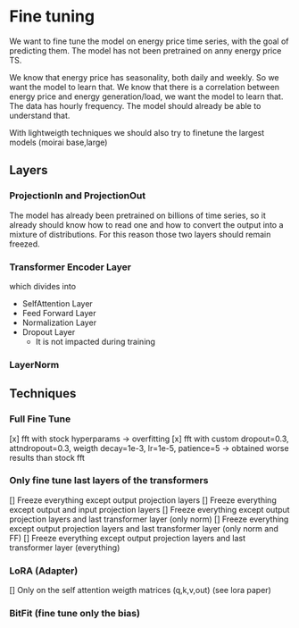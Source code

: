 # Fine tuning
We want to fine tune the model on energy price time series, with the goal of predicting them. 
The model has not been pretrained on anny energy price TS. 

We know that energy price has seasonality, both daily and weekly. So we want the model to learn that. 
We know that there is a correlation between energy price and energy generation/load, we want the model to learn that.
The data has hourly frequency. The model should already be able to understand that. 


With lightweigth techniques we should also try to finetune the largest models (moirai base,large)


## Layers

### ProjectionIn and ProjectionOut 
The model has already been pretrained on billions of time series, so it already should know how to read one and how to convert the output into a mixture of distributions. 
For this reason those two layers should remain freezed. 

### Transformer Encoder Layer
which divides into
- SelfAttention Layer
- Feed Forward Layer
- Normalization Layer
- Dropout Layer
  - It is not impacted during training




### LayerNorm


## Techniques
### Full Fine Tune
[x] fft with stock hyperparams -> overfitting
[x] fft with custom dropout=0.3, attndropout=0.3, weigth decay=1e-3, lr=1e-5, patience=5 -> obtained worse results than stock fft 


### Only fine tune last layers of the transformers
[] Freeze everything except output projection layers
[] Freeze everything except output and input projection layers
[] Freeze everything except output projection layers and last transformer layer (only norm)
[] Freeze everything except output projection layers and last transformer layer (only norm and FF)
[] Freeze everything except output projection layers and last transformer layer (everything)

### LoRA (Adapter)
[] Only on the self attention weigth matrices (q,k,v,out) (see lora paper)

### BitFit (fine tune only the bias)
